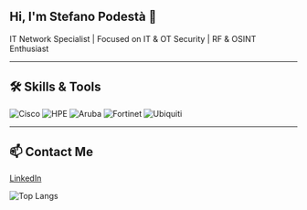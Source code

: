 ## Hi, I'm Stefano Podestà 👋


IT Network Specialist | Focused on IT & OT Security | RF & OSINT Enthusiast


---


## 🛠 Skills & Tools

![Cisco](https://img.shields.io/badge/-Cisco-1BA0E2?style=flat-square&logo=cisco)
![HPE](https://img.shields.io/badge/-HPE-0096D6?style=flat-square&logo=hpe)
![Aruba](https://img.shields.io/badge/-Aruba-0072C6?style=flat-square&logo=aruba)
![Fortinet](https://img.shields.io/badge/-Fortinet-EE1C25?style=flat-square&logo=fortinet)
![Ubiquiti](https://img.shields.io/badge/-Ubiquiti-262626?style=flat-square&logo=ubiquiti)


---


## 📫 Contact Me
[LinkedIn](https://www.linkedin.com/in/stefanopodest/)

<!--
**stevepode/stevepode** is a ✨ _special_ ✨ repository because its `README.md` (this file) appears on your GitHub profile.

Here are some ideas to get you started:

- 🔭 I’m currently working on ...
- 🌱 I’m currently learning ...
- 👯 I’m looking to collaborate on ...
- 🤔 I’m looking for help with ...
- 💬 Ask me about ...
- 📫 How to reach me: ...
- 😄 Pronouns: ...
- ⚡ Fun fact: ...
-->


![Top Langs](https://github-readme-stats.vercel.app/api/top-langs/?username=stevepode&layout=compact&theme=tokyonight)
